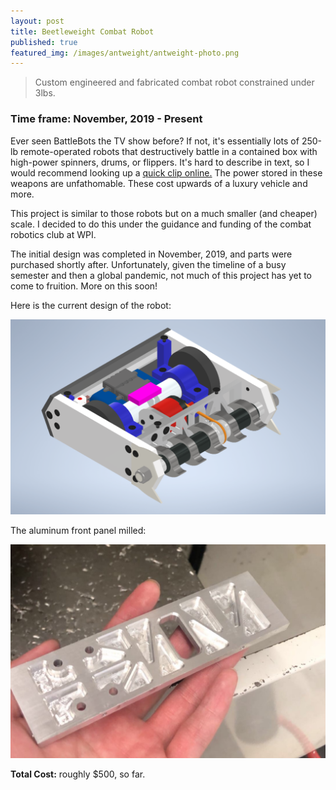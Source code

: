```yaml
---
layout: post
title: Beetleweight Combat Robot
published: true
featured_img: /images/antweight/antweight-photo.png
---
```


> Custom engineered and fabricated combat robot constrained under 3lbs.

### Time frame: November, 2019 - Present

Ever seen BattleBots the TV show before? If not, it's essentially lots of 250-lb remote-operated robots that destructively battle in a contained box with high-power spinners, drums, or flippers. It's hard to describe in text, so I would recommend looking up a [quick clip online.](https://youtu.be/diOJz6U6MEA?t=26) The power stored in these weapons are unfathomable. These cost upwards of a luxury vehicle and more.

This project is similar to those robots but on a much smaller (and cheaper) scale. I decided to do this under the guidance and funding of the combat robotics club at WPI. 

The initial design was completed in November, 2019, and parts were purchased shortly after. Unfortunately, given the timeline of a busy semester and then a global pandemic, not much of this project has yet to come to fruition. More on this soon!

Here is the current design of the robot:

![CAD Model of Beetleweight](/images/beetle-model.PNG "CAD Model of Beetleweight")

The aluminum front panel milled:

![Milled Aluminum Front Panel](/images/beetle-front-panel.JPG "Milled Aluminum Front Panel")

**Total Cost:** roughly $500, so far.
